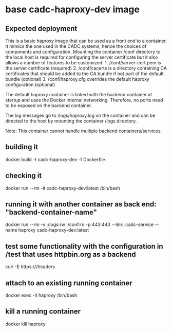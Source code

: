 # base cadc-haproxy-dev image

## Expected deployment
This is a basic haproxy image that can be used as a front end to a container. It mimics the one used in the CADC systems,
hence the choices of components and configuration. Mounting the container /conf directory to the local host is
required for configuring the server certificate but it also allows a
number of features to be customized:
    1. /conf/server-cert.pem is the server certificate (required)
    2. /conf/cacerts is a directory containing CA certificates that should be added to the CA bundle if not part of
    the default bundle (optional)
    3. /conf/haproxy.cfg overrides the default haproxy configuration (optional)

The default haproxy container is linked with the backend container at startup and uses the Docker internal networking.
Therefore, no ports need to be exposed on the backend container.

The log messages go to /logs/haproxy.log on the container and can be directed to the host by mounting the
container /logs directory.

Note: This container cannot handle multiple backend containers/services.

## building it
docker build -t cadc-haproxy-dev -f Dockerfile .

## checking it
docker run --rm -it cadc-haproxy-dev:latest /bin/bash

## running it with another container as back end: "backend-container-name"
docker run --rm -v <path-to-external-logs>:/logs:rw <path-to-server-cert>:/conf:ro -p 443:443 --link <backend-container-name>:cadc-service --name haproxy cadc-haproxy-dev:latest

## test some functionality with the configuration in /test that uses httpbin.org as a backend
curl -E <user-cert> https://<host>/headers

## attach to an existing running container
docker exec -it haproxy /bin/bash

## kill a running container
docker kill haproxy

